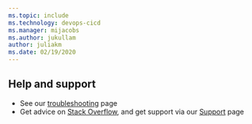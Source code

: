 ```yaml
---
ms.topic: include
ms.technology: devops-cicd
ms.manager: mijacobs
ms.author: jukullam
author: juliakm
ms.date: 02/19/2020
---
```


## Help and support

* See our [troubleshooting](../../troubleshooting/troubleshooting.md) page
* Get advice on [Stack Overflow](https://stackoverflow.com/questions/tagged/azure-devops),
  and get support via our [Support](https://azure.microsoft.com/support/devops/) page

